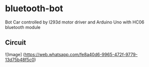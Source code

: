 # bluetooth-bot
Bot Car controlled by l293d motor driver and Arduino Uno with HC06 bluetooth module

## Circuit
![Image]
(https://web.whatsapp.com/fe8a40d6-9965-472f-9779-13d75b48f5c0)
